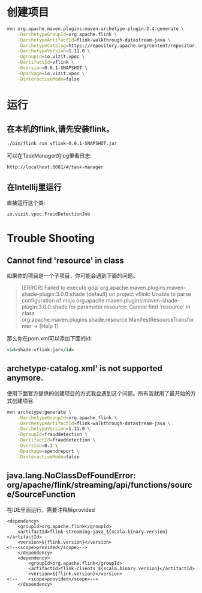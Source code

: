 # 创建项目

```bash
mvn org.apache.maven.plugins:maven-archetype-plugin:2.4:generate \
	-DarchetypeGroupId=org.apache.flink \
	-DarchetypeArtifactId=flink-walkthrough-datastream-java \
	-DarchetypeCatalog=https://repository.apache.org/content/repositories/snapshots/ \
	-DarchetypeVersion=1.11.0 \
	-DgroupId=io.vizit.vpoc \
	-DartifactId=vflink \
	-Dversion=0.0.1-SNAPSHOT \
	-Dpackage=io.vizit.vpoc \
	-DinteractiveMode=false
```

# 运行
## 在本机的flink,请先安装flink。
```bash
./bin/flink run vflink-0.0.1-SNAPSHOT.jar
```
可以在TaskManager的log里看日志:
```bash
http://localhost:8081/#/task-manager
```


## 在Intellij里运行
直接运行这个类:
```bash
io.vizit.vpoc.FraudDetectionJob
```

# Trouble Shooting
## Cannot find 'resource' in class

如果你的项目是一个子项目，你可能会遇到下面的问题。

> [ERROR] Failed to execute goal org.apache.maven.plugins:maven-shade-plugin:3.0.0:shade (default) on project vflink: Unable to parse configuration of mojo org.apache.maven.plugins:maven-shade-plugin:3.0.0:shade for parameter resource: Cannot find 'resource' in class org.apache.maven.plugins.shade.resource.ManifestResourceTransformer -> [Help 1]

那么你在pom.xml可以添加下面的id:
```xml
<id>shade-vflink-jar</id>
```

## archetype-catalog.xml' is not supported anymore.
使用下面官方提供的创建项目的方式我会遇到这个问题。所有我就用了最开始的方式创建项目.
```bash
mvn archetype:generate \
    -DarchetypeGroupId=org.apache.flink \
    -DarchetypeArtifactId=flink-walkthrough-datastream-java \
    -DarchetypeVersion=1.11.0 \
    -DgroupId=frauddetection \
    -DartifactId=frauddetection \
    -Dversion=0.1 \
    -Dpackage=spendreport \
    -DinteractiveMode=false
```

## java.lang.NoClassDefFoundError: org/apache/flink/streaming/api/functions/source/SourceFunction
在IDE里面运行，需要注释掉provided
```text
<dependency>
    <groupId>org.apache.flink</groupId>
    <artifactId>flink-streaming-java_${scala.binary.version}</artifactId>
    <version>${flink.version}</version>
<!--<scope>provided</scope>-->
    </dependency>
    <dependency>
        <groupId>org.apache.flink</groupId>
        <artifactId>flink-clients_${scala.binary.version}</artifactId>
        <version>${flink.version}</version>
<!--    <scope>provided</scope>-->
    </dependency>
```

